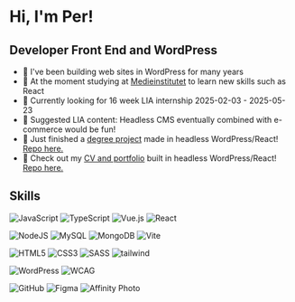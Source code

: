 # Hi, I'm Per!

## Developer Front End and WordPress
- 🌟 I've been building web sites in WordPress for many years
- 🌟 At the moment studying at [Medieinstitutet](https://github.com/Medieinstitutet) to learn new skills such as React
- 🌟 Currently looking for 16 week LIA internship 2025-02-03 - 2025-05-23
- 🌟 Suggested LIA content: Headless CMS eventually combined with e-commerce would be fun!
- 🌟 Just finished a [degree project](https://perrosen63.github.io/matpumpa) made in headless WordPress/React! [Repo here.](https://github.com/PerRosen63/matpumpa)
- 🌟 Check out my [CV and portfolio](https://perrosen63.github.io/portfolio-react) built in headless WordPress/React! [Repo here.](https://github.com/PerRosen63/portfolio-react)

## Skills

![JavaScript](https://img.shields.io/badge/javascript-%23323330.svg?style=for-the-badge&logo=javascript&logoColor=%23F7DF1E) ![TypeScript](https://img.shields.io/badge/typescript-%23007ACC.svg?style=for-the-badge&logo=typescript&logoColor=white) ![Vue.js](https://img.shields.io/badge/vuejs-%2335495e.svg?style=for-the-badge&logo=vuedotjs&logoColor=%234FC08D) ![React](https://img.shields.io/badge/react-%2320232a.svg?style=for-the-badge&logo=react&logoColor=%2361DAFB)

![NodeJS](https://img.shields.io/badge/node.js-6DA55F?style=for-the-badge&logo=node.js&logoColor=white) ![MySQL](https://img.shields.io/badge/mysql-4479A1.svg?style=for-the-badge&logo=mysql&logoColor=white) ![MongoDB](https://img.shields.io/badge/MongoDB-%234ea94b.svg?style=for-the-badge&logo=mongodb&logoColor=white) ![Vite](https://img.shields.io/badge/vite-%23646CFF.svg?style=for-the-badge&logo=vite&logoColor=white)

![HTML5](https://img.shields.io/badge/html5-%23E34F26.svg?style=for-the-badge&logo=html5&logoColor=white) ![CSS3](https://img.shields.io/badge/css3-%231572B6.svg?style=for-the-badge&logo=css3&logoColor=white) ![SASS](https://img.shields.io/badge/SASS-hotpink.svg?style=for-the-badge&logo=SASS&logoColor=white) ![tailwind](https://img.shields.io/badge/Tailwind_CSS-grey?style=for-the-badge&logo=tailwind-css&logoColor=38B2AC)

![WordPress](https://img.shields.io/badge/WordPress-%23117AC9.svg?style=for-the-badge&logo=WordPress&logoColor=white) ![WCAG](https://img.shields.io/badge/WCAG-%23015A69.svg?style=for-the-badge&logo=WCAG&logoColor=white)

![GitHub](https://img.shields.io/badge/github-%23121011.svg?style=for-the-badge&logo=github&logoColor=white) ![Figma](https://img.shields.io/badge/figma-%23F24E1E.svg?style=for-the-badge&logo=figma&logoColor=white) ![Affinity Photo](https://img.shields.io/badge/affinityphoto-%237E4DD2.svg?style=for-the-badge&logo=affinity-photo&logoColor=white)


<!---
PerRosen63/PerRosen63 is a ✨ special ✨ repository because its `README.md` (this file) appears on your GitHub profile.
You can click the Preview link to take a look at your changes.
--->
